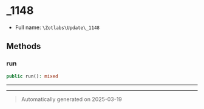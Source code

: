 
# _1148





* Full name: `\Zotlabs\Update\_1148`




## Methods


### run



```php
public run(): mixed
```












***


***
> Automatically generated on 2025-03-19
